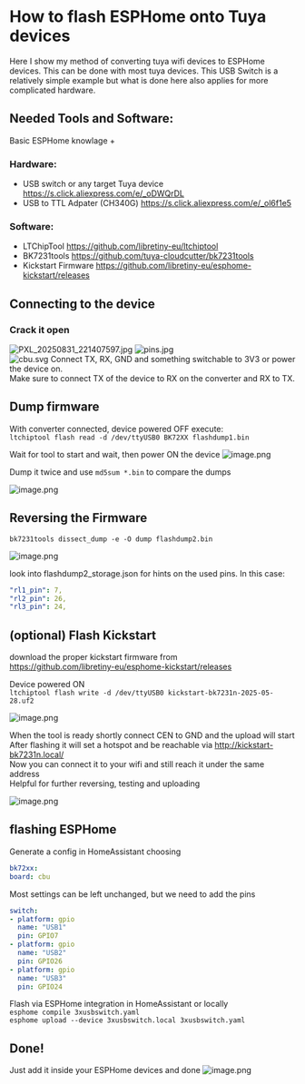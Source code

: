 # How to flash ESPHome onto Tuya devices
Here I show my method of converting tuya wifi devices to ESPHome devices. This can be done with most tuya devices. This USB Switch is a relatively simple example but what is done here also applies for more complicated hardware.

## Needed Tools and Software:
Basic ESPHome knowlage + 
### Hardware:
- USB switch or any target Tuya device https://s.click.aliexpress.com/e/_oDWQrDL
- USB to TTL Adpater (CH340G) https://s.click.aliexpress.com/e/_ol6f1e5
### Software:
- LTChipTool https://github.com/libretiny-eu/ltchiptool
- BK7231tools https://github.com/tuya-cloudcutter/bk7231tools
- Kickstart Firmware https://github.com/libretiny-eu/esphome-kickstart/releases
## Connecting to the device
### Crack it open
![PXL_20250831_221407597.jpg](images/0.jpg)     ![pins.jpg](images/1.jpg)  
![cbu.svg](images/2.svg)
Connect TX, RX, GND and something switchable to 3V3 or power the device on.  
Make sure to connect TX of the device to RX on the converter and RX to TX.

## Dump firmware
With converter connected, device powered OFF execute:  
`ltchiptool flash read -d /dev/ttyUSB0 BK72XX flashdump1.bin`  

Wait for tool to start and wait, then power ON the device
![image.png](images/3.png)  

Dump it twice and use `md5sum *.bin` to compare the dumps  

![image.png](images/4.png)

## Reversing the Firmware
`bk7231tools dissect_dump -e -O dump flashdump2.bin`  

![image.png](images/5.png)  

look into flashdump2_storage.json for hints on the used pins. In this case:
```YAML
"rl1_pin": 7,
"rl2_pin": 26,
"rl3_pin": 24,
```
## (optional) Flash Kickstart
download the proper kickstart firmware from  
https://github.com/libretiny-eu/esphome-kickstart/releases  

Device powered ON  
`ltchiptool flash write -d /dev/ttyUSB0 kickstart-bk7231n-2025-05-28.uf2`  

![image.png](images/6.png)  

When the tool is ready shortly connect CEN to GND and the upload will start  
After flashing it will set a hotspot and be reachable via http://kickstart-bk7231n.local/  
Now you can connect it to your wifi and still reach it under the same address  
Helpful for further reversing, testing and uploading  

![image.png](images/7.png)

## flashing ESPHome
Generate a config in HomeAssistant choosing
```YAML
bk72xx:
board: cbu
```
Most settings can be left unchanged, but we need to add the pins
```YAML
switch:
- platform: gpio
  name: "USB1"
  pin: GPIO7
- platform: gpio
  name: "USB2"
  pin: GPIO26
- platform: gpio
  name: "USB3"
  pin: GPIO24
```
Flash via ESPHome integration in HomeAssistant or locally  
`esphome compile 3xusbswitch.yaml`  
`esphome upload --device 3xusbswitch.local 3xusbswitch.yaml`

## Done!
Just add it inside your ESPHome devices and done
![image.png](images/8.png)

